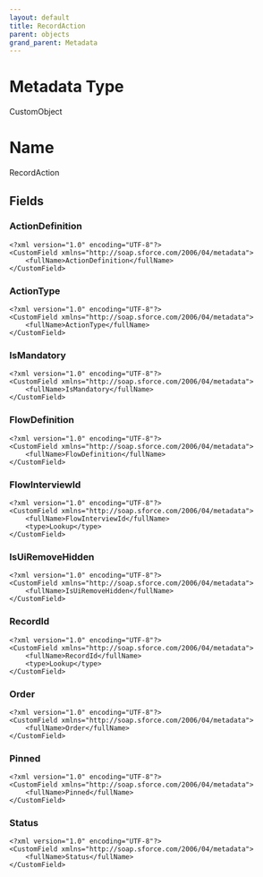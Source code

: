 ```yaml
---
layout: default
title: RecordAction
parent: objects
grand_parent: Metadata
---
```

# Metadata Type
CustomObject

# Name
RecordAction
## Fields
### ActionDefinition

```
<?xml version="1.0" encoding="UTF-8"?>
<CustomField xmlns="http://soap.sforce.com/2006/04/metadata">
    <fullName>ActionDefinition</fullName>
</CustomField>
```
### ActionType

```
<?xml version="1.0" encoding="UTF-8"?>
<CustomField xmlns="http://soap.sforce.com/2006/04/metadata">
    <fullName>ActionType</fullName>
</CustomField>
```
### IsMandatory

```
<?xml version="1.0" encoding="UTF-8"?>
<CustomField xmlns="http://soap.sforce.com/2006/04/metadata">
    <fullName>IsMandatory</fullName>
</CustomField>
```
### FlowDefinition

```
<?xml version="1.0" encoding="UTF-8"?>
<CustomField xmlns="http://soap.sforce.com/2006/04/metadata">
    <fullName>FlowDefinition</fullName>
</CustomField>
```
### FlowInterviewId

```
<?xml version="1.0" encoding="UTF-8"?>
<CustomField xmlns="http://soap.sforce.com/2006/04/metadata">
    <fullName>FlowInterviewId</fullName>
    <type>Lookup</type>
</CustomField>
```
### IsUiRemoveHidden

```
<?xml version="1.0" encoding="UTF-8"?>
<CustomField xmlns="http://soap.sforce.com/2006/04/metadata">
    <fullName>IsUiRemoveHidden</fullName>
</CustomField>
```
### RecordId

```
<?xml version="1.0" encoding="UTF-8"?>
<CustomField xmlns="http://soap.sforce.com/2006/04/metadata">
    <fullName>RecordId</fullName>
    <type>Lookup</type>
</CustomField>
```
### Order

```
<?xml version="1.0" encoding="UTF-8"?>
<CustomField xmlns="http://soap.sforce.com/2006/04/metadata">
    <fullName>Order</fullName>
</CustomField>
```
### Pinned

```
<?xml version="1.0" encoding="UTF-8"?>
<CustomField xmlns="http://soap.sforce.com/2006/04/metadata">
    <fullName>Pinned</fullName>
</CustomField>
```
### Status

```
<?xml version="1.0" encoding="UTF-8"?>
<CustomField xmlns="http://soap.sforce.com/2006/04/metadata">
    <fullName>Status</fullName>
</CustomField>
```

